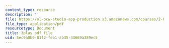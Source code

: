 ```yaml
---
content_type: resource
description: ''
file: https://ol-ocw-studio-app-production.s3.amazonaws.com/courses/2-003sc-engineering-dynamics-fall-2011/5ec9a0b081f2feb1ab3543669a389ec5_p9DHjoLS3GA.pdf
file_type: application/pdf
resourcetype: Document
title: 3play pdf file
uid: 5ec9a0b0-81f2-feb1-ab35-43669a389ec5
---
```

